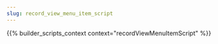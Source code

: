 ```yaml
---
slug: record_view_menu_item_script
---
```


{{% builder_scripts_context context="recordViewMenuItemScript" %}}

